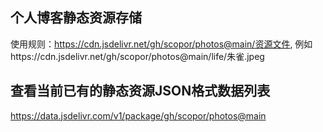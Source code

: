 ## 个人博客静态资源存储
使用规则：https://cdn.jsdelivr.net/gh/scopor/photos@main/资源文件, 例如https://cdn.jsdelivr.net/gh/scopor/photos@main/life/朱雀.jpeg

## 查看当前已有的静态资源JSON格式数据列表
https://data.jsdelivr.com/v1/package/gh/scopor/photos@main
